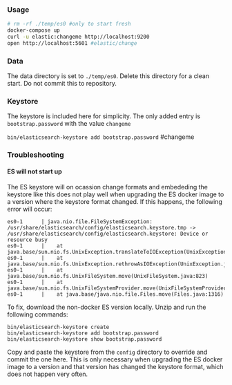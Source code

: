 ### Usage

```bash
# rm -rf ./temp/es0 #only to start fresh
docker-compose up
curl -u elastic:changeme http://localhost:9200
open http://localhost:5601 #elastic/change 
```

### Data

The data directory is set to `./temp/es0`. 
Delete this directory for a clean start. Do not commit this to repository. 

### Keystore

The keystore is included here for simplicity. The only added entry
is `bootstrap.password` with the value `changeme`

`bin/elasticsearch-keystore add bootstrap.password` #changeme


### Troubleshooting

#### ES will not start up

The ES keystore will on ocassion change formats and embededing the keystore
like this does not play well when upgrading the ES docker image to 
a version where the keystore format changed. If this happens, the following
error will occur:

```
es0-1      | java.nio.file.FileSystemException: /usr/share/elasticsearch/config/elasticsearch.keystore.tmp -> /usr/share/elasticsearch/config/elasticsearch.keystore: Device or resource busy
es0-1      | 	at java.base/sun.nio.fs.UnixException.translateToIOException(UnixException.java:100)
es0-1      | 	at java.base/sun.nio.fs.UnixException.rethrowAsIOException(UnixException.java:106)
es0-1      | 	at java.base/sun.nio.fs.UnixFileSystem.move(UnixFileSystem.java:823)
es0-1      | 	at java.base/sun.nio.fs.UnixFileSystemProvider.move(UnixFileSystemProvider.java:289)
es0-1      | 	at java.base/java.nio.file.Files.move(Files.java:1316)
```

To fix, download the non-docker ES version locally. Unzip and run the following 
commands:

```
bin/elasticsearch-keystore create
bin/elasticsearch-keystore add bootstrap.password
bin/elasticsearch-keystore show bootstrap.password 
```

Copy and paste the keystore from the `config` directory to override and commit the one here. 
This is only necessary when upgrading the ES docker image to a version and
that version has changed the keystore format, which does not happen very often. 

